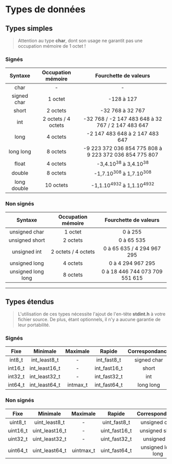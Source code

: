# Types de données

## Types simples

> Attention au type **char**, dont son usage ne garantit pas une occupation mémoire de 1 octet !

### Signés

|Syntaxe|Occupation mémoire|Fourchette de valeurs|
|:--:|:--:|:--:|
|char|-|-|
|signed char|1 octet|-128 à 127|
|short|2 octets|-32 768 à 32 767|
|int|2 octets / 4 octets|-32 768 / -2 147 483 648 à 32 767 / 2 147 483 647|
|long|4 octets|-2 147 483 648 à 2 147 483 647|
|long long|8 octets|-9 223 372 036 854 775 808 à 9 223 372 036 854 775 807|
|float|4 octets|-3,4.10<sup>38</sup> à 3,4.10<sup>38</sup>|
|double|8 octets|-1,7.10<sup>308</sup> à 1,7.10<sup>308</sup>|
|long double|10 octets|-1,1.10<sup>4932</sup> à 1,1.10<sup>4932</sup>|

### Non signés

|Syntaxe|Occupation mémoire|Fourchette de valeurs|
|:--:|:--:|:--:|
|unsigned char|1 octet|0 à 255|
|unsigned short|2 octets|0 à 65 535|
|unsigned int|2 octets / 4 octets|0 à 65 635 / 4 294 967 295|
|unsigned long|4 octets|0 à 4 294 967 295|
|unsigned long long|8 octets|0 à 18 446 744 073 709 551 615|

---

## Types étendus

> L'utilisation de ces types nécessite l'ajout de l'en-tête **stdint.h** à votre fichier source. De plus, étant optionnels, il n'y a aucune garantie de leur portabilité.

### Signés

|Fixe|Minimale|Maximale|Rapide|Correspondance|
|:--:|:--:|:--:|:--:|:--:|
|int8_t|int_least8_t|-|int_fast8_t|signed char|
|int16_t|int_least16_t|-|int_fast16_t|short|
|int32_t|int_least32_t|-|int_fast32_t|int|
|int64_t|int_least64_t|intmax_t|int_fast64_t|long long|

### Non signés

|Fixe|Minimale|Maximale|Rapide|Correspondance|
|:--:|:--:|:--:|:--:|:--:|
|uint8_t|uint_least8_t|-|uint_fast8_t|unsigned char|
|uint16_t|uint_least16_t|-|uint_fast16_t|unsigned short|
|uint32_t|uint_least32_t|-|uint_fast32_t|unsigned int|
|uint64_t|uint_least64_t|uintmax_t|uint_fast64_t|unsigned long long|
